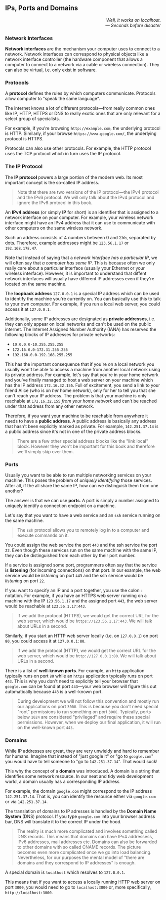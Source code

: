 ## IPs, Ports and Domains

<div style="text-align: right"> <i> Well, it works on localhost. <br> — Seconds before disaster </i> </div>

### Network Interfaces

**Network interfaces** are the mechanism your computer uses to connect to a network.
Network interfaces can correspond to physical objects like a network interface controller (the hardware component that allows a computer to connect to a network via a cable or wireless connection).
They can also be virtual, i.e. only exist in software.

### Protocols

A **protocol** defines the rules by which computers communicate.
Protocols allow computer to "speak the same language".

The internet knows a lot of different protocols—from really common ones like IP, HTTP, HTTPS or DNS to really exotic ones that are only relevant for a select group of specialists.

For example, if you're browsing `http://example.com`, the underlying protocol is HTTP.
Similarly, if your browse `https://www.google.com/`, the underlying protocol is HTTPS.

Protocols can also use other protocols.
For example, the HTTP protocol uses the TCP protocol which in turn uses the IP protocol.

### The IP Protocol

The **IP protocol** powers a large portion of the modern web.
Its most important concept is the so-called IP address.

> Note that there are two versions of the IP protocol—the IPv4 protocol and the IPv6 protocol.
> We will only talk about the IPv4 protocol and ignore the IPv6 protocol in this book.

An **IPv4 address** (or simply **IP** for short) is an identifier that is assigned to a network interface on your computer.
For example, your wireless network interface might have an IPv4 address that it can use to communicate with other computers on the same wireless network.

Such an address consists of 4 numbers between 0 and 255, separated by dots.
Therefore, example addresses might be `123.56.1.17` or `192.168.178.47`.

Note that instead of saying that a _network interface has a particular IP_, we will often say that _a computer has some IP_.
This is because often we only really care about a particular interface (usually your Ethernet or your wireless interface).
However, it is important to understand that diffent network interfaces will usually have different IP addresses even if they're located on the same machine.

The **loopback address** `127.0.0.1` is a special IP address which can be used to identify the machine you're currently on.
You can basically use this to talk to your own computer.
For example, if you run a local web server, you could access it at `127.0.0.1`.

Additionally, some IP addresses are designated as **private addresses**, i.e. they can only appear on local networks and can't be used on the public internet.
The Internet Assigned Number Authority (IANA) has reserved the following blocks of IP addresses for private networks:

- `10.0.0.0-10.255.255.255`
- `172.16.0.0-172.31.255.255`
- `192.168.0.0-192.168.255.255`

This has the important consequence that if you're on a local network you usually won't be able to access a machine from another local network using its private address.
For example, let's say that you're in your home network and you've finally managed to host a web server on your machine which has the IP address `172.16.32.155`.
Full of excitement, you send a link to your friend Alice (who is on _her_ home network), only for her to tell you that she can't reach your IP address.
The problem is that your machine is only reachable at `172.16.32.155` _from your home network_ and can't be reached under that address from any other network.

Therefore, if you want your machine to be reachable from anywhere it needs to have a **public address**.
A public address is basically any address that hasn't been explicitly marked as private.
For example, `142.251.37.14` is a public address since it's not in one of the private address blocks.

> There are a few other special address blocks like the "link local" block.
> However they won't be important for this book and therefore we'll simply skip over them.

### Ports

Usually you want to be able to run multiple networking services on your machine.
This poses the problem of _uniquely identifying_ those services.
After all, if the all share the same IP, how can we distinguish them from one another?

The answer is that we can use **ports**.
A port is simply a number assigned to uniquely identify a connection endpoint on a machine.

Let's say that you want to have a web service and an `ssh` service running on the same machine.

> The `ssh` protocol allows you to remotely log in to a computer and execute commands on it.

You could assign the web service the port `443` and the ssh service the port `22`.
Even though these services run on the same machine with the same IP, they can be distinguished from each other by their port number.

If a service is assigned some port, programmers often say that the service is **listening** (for incoming connections) on that port.
In our example, the web service would be _listening_ on port `443` and the ssh service would be _listening_ on port `22`.

If you want to specify an IP and a port together, you use the colon `:` notation.
For example, if you have an HTTPS web server running on a machine with the IP `123.56.1.17` and the assigned port `443`, the web server would be reachable at `123.56.1.17:443`.

> If we add the protocol (HTTPS), we would get the correct URL for the web server, which would be `https://123.56.1.17:443`.
> We will talk about URLs in a second.

Similarly, if you start an HTTP web server locally (i.e. on `127.0.0.1`) on port `80`, you could access it at `127.0.0.1:80`.

> If we add the protocol (HTTP), we would get the correct URL for the web server, which would be `http://127.0.0.1:80`.
> We will talk about URLs in a second.

There is a list of **well-known ports**.
For example, an `http` application typically runs on port `80` while an `https` application typically runs on port `443`.
This is why you don't need to explicitly tell your browser that `google.com` can be found at port `443`—your web browser will figure this out automatically because `443` is a well-known port.

> During development we will not follow this convention and mostly run our applications on port `3000`.
> This is because you don't need special "root" permissions to run something on port `3000`.
> Typically, ports below `1024` are considered "privileged" and require these special permissions.
> However, when we deploy our final application, it will run on the well-known port `443`.

### Domains

While IP addresses are great, they are very unwieldy and hard to remember for humans.
Imagine that instead of "just google it" or "go to `google.com`" you would have to tell someone to "go to `142.251.37.14`".
That would suck!

This why the concept of a **domain** was introduced.
A domain is a string that identifies some network resource.
In our neat and tidy web development world, a domain usually has a corresponding IP address.

For example, the domain `google.com` might correspond to the IP address `142.251.37.14`.
That is, you can identify the resource either via `google.com` or via `142.251.37.14`.

The translation of domains to IP adresses is handled by the **Domain Name System** (DNS) protocol.
If you type `google.com` into your browser address bar, DNS will translate it to the correct IP under the hood.

> The reality is much more complicated and involves something called DNS records.
> This means that domains can have IPv4 addressess, IPv6 addresses, mail addresses etc.
> Domains can also be forwarded to other domains with so called CNAME records.
> The picture becomes even more complicated once we go into load balancing.
> Nevertheless, for our purposes the mental model of "there are domains and they correspond to IP addresses" is enough.

A special domain is `localhost` which resolves to `127.0.0.1`.

This means that if you want to access a locally running HTTP web server on port `3000`, you would need to go to `localhost:3000` or, more specifically, `http://localhost:3000`.
